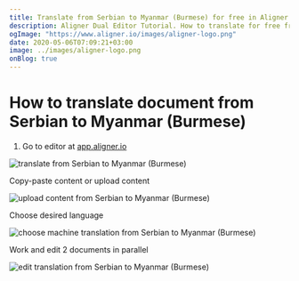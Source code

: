 ```yaml
---
title: Translate from Serbian to Myanmar (Burmese) for free in Aligner Editor
description: Aligner Dual Editor Tutorial. How to translate for free from Serbian to Myanmar (Burmese). Aligner is multilingual document management platform. 
ogImage: "https://www.aligner.io/images/aligner-logo.png"
date: 2020-05-06T07:09:21+03:00
image: ../images/aligner-logo.png
onBlog: true
---
```


# How to translate document from Serbian to Myanmar (Burmese)

1. Go to editor at [app.aligner.io](https://app.aligner.io "Aligner App web page")

![translate from Serbian to Myanmar (Burmese)](../aligner-blank-editor.png "translate from Serbian to Myanmar (Burmese)")

Copy-paste content or upload content

![upload content from Serbian to Myanmar (Burmese)](../aligner-uploaded-document.png "upload content from Serbian to Myanmar (Burmese)")

Choose desired language

![choose machine translation from Serbian to Myanmar (Burmese)](../aligner-language-dropdown.png "choose machine translation from Serbian to Myanmar (Burmese)")

Work and edit 2 documents in parallel

![edit translation from Serbian to Myanmar (Burmese)](../aligner-double-sitded-editor.png "edit translation from Serbian to Myanmar (Burmese)")

